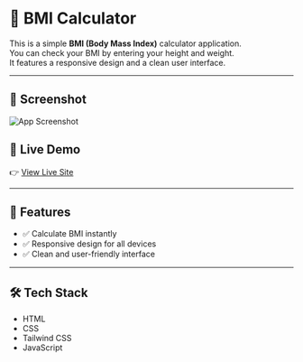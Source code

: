 # 📏 BMI Calculator

This is a simple **BMI (Body Mass Index)** calculator application.  
You can check your BMI by entering your height and weight.  
It features a responsive design and a clean user interface.

---

## 📸 Screenshot
![App Screenshot](https://i.ibb.co/YOUR_IMAGE_LINK_HERE.pn)

## 🚀 Live Demo

👉 [View Live Site](https://i.ibb.co.com/WdLPxWw/Screenshot-2025-08-08-191848.png)

---

## 🧠 Features

- ✅ Calculate BMI instantly  
- ✅ Responsive design for all devices  
- ✅ Clean and user-friendly interface  

---

## 🛠️ Tech Stack

- HTML  
- CSS  
- Tailwind CSS  
- JavaScript  
 
